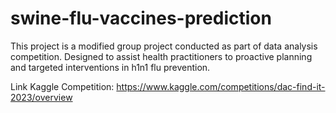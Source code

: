 # swine-flu-vaccines-prediction
This project is a modified group project conducted as part of data analysis competition. Designed to assist health practitioners to proactive planning and targeted interventions in h1n1 flu prevention.

Link Kaggle Competition: https://www.kaggle.com/competitions/dac-find-it-2023/overview
